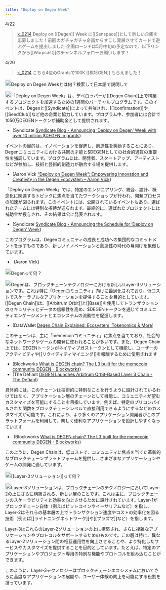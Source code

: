 ```yaml
---
title: "Deploy on Degen Week"
---
```


4/22
> [k_0214](https://twitter.com/k_0214/status/1782326980068917309) Deploy on [[Degen]] Week に[[Senspace]]として新しい企画を応募しました！前回のガチャガチャ企画からすこし発展させてカードで遊ぶゲームを提出しました
>  企画ローンチは5月中旬の予定なので、以下リンクから[[Warpcast]]のチャンネルフォローお願いします！

4/26
> [k_0214](https://twitter.com/k_0214/status/1783513621819203613) こちら4位のGrantsで100K [[$DEGEN]] もらえました！

<img src='https://scrapbox.io/api/pages/nishio/nishio/icon' alt='nishio.icon' height="19.5"/>Deploy on Degen Weekとは何？検索して日本語で説明して

<img src='https://scrapbox.io/api/pages/nishio/gpt/icon' alt='gpt.icon' height="19.5"/>「Deploy on Degen Week」は、デベロッパーが[[Degen Chain]]上で構築するプロジェクトを加速するための1週間のバーチャルプログラムです。このイベントは、Degenと[[Syndicate]]によって共催され、[[1confirmation]]や[[SeedClub]]など他の企業と協力しています。プログラム中、参加者には合計で1050万DEGENトークンが補助金として提供されます​。
- (Syndicate [Syndicate Blog - Announcing ‘Deploy on Degen’ Week with over 10 million $DEGEN in grants](https://syndicate.io/blog/deploy-on-degen))​

イベントの目的は、イノベーションを促進し、創造性を奨励することにあり、Degenコミュニティにおける共同の才能と$DEGENとしての社会的通貨の重要性を強調しています。プログラムには、開発者、スタートアップ、アーティストなどが参加し、技術と芸術的創造力が融合する場を提供します​。
- (Aaron Vick [“Deploy on Degen Week”: Empowering Innovation and Creativity in the Degen Ecosystem – Aaron Vick](https://aaronvick.com/deploy-on-degen-week-empowering-innovation-and-creativity-in-the-degen-ecosystem/))​

「Deploy on Degen Week」では、特定のエンジニアリング、統合、設計、概念化に関連するトピックに焦点を当てたワークショップが行われ、開発プロセスの加速が図られます。このイベントには、公開されているイベントもあり、選ばれたチームには特別な招待が送られます。最終的に、選ばれたプロジェクトには補助金が授与され、その結果は公に発表されます​。
- (Syndicate [Syndicate Blog - Announcing the Schedule for ‘Deploy on Degen’ Week](https://syndicate.io/blog/deploy-on-degen-schedule))​

このプログラムは、Degenコミュニティの成長と成功への集団的なコミットメントを示すものであり、新しいイノベーションと創造性の時代の幕開けを象徴しています。
- ​ (Aaron Vick)​

<img src='https://scrapbox.io/api/pages/nishio/nishio/icon' alt='nishio.icon' height="19.5"/>Degenって何？

<img src='https://scrapbox.io/api/pages/nishio/gpt/icon' alt='gpt.icon' height="19.5"/>Degenは、ブロックチェーンテクノロジーにおける新しいLayer-3ソリューションです。これは特に「Degenコミュニティ」向けに最適化されており、低コストでスケーラブルなアプリケーションを提供することを目的としています。[[Degen Chain]]は、[[Arbitrum Orbit]]と[[Base]]を使用してトランザクションのセキュリティとデータの信頼性を高め、$DEGENトークンを通じてコミュニティエンゲージメントとエコシステムの流動性を促進します​​。
- (DataWallet [Degen Chain Explained: Ecosystem, Tokenomics & More](https://www.datawallet.com/crypto/degen-chain-explained))

このチェーンは、主に「memecoinコミュニティ」に焦点を当てており、社会的なネットワークやゲームの開発に使われることが多いです。また、Degen Chain上では、DEGENトークンがネイティブガストークンとして機能し、ユーザーのアクティビティや[[リクイディティマイニング]]を報酬するために使用されます​
- (Blockworks [What is DEGEN chain? The L3 built for the memecoin community DEGEN - Blockworks](https://blockworks.co/news/community-focused-layer-3-degen-chain))
- (The Defiant [DEGEN Launches Arbitrum Orbit-Based Layer 3 Chain - The Defiant](https://thedefiant.io/news/defi/degen-launches-arbitrum-orbit-based-l3-leveraging-base))​

具体的には、このチェーンは技術的に特別なことを行うように設計されているわけではなく、アプリケーション層のチェーンとして機能し、コミュニティが望むカスタマイズを可能にすることを目指しています。例えば、特定のプリコンパイルされた関数をブロックチェーンレベルで直接利用できるようにするなどのカスタマイズが可能です。これにより、より多くのアプリケーション開発者がこのプラットフォームを利用して、楽しく便利なアプリケーションを設計しやすくなっています
- ​ (Blockworks [What is DEGEN chain? The L3 built for the memecoin community DEGEN - Blockworks](https://blockworks.co/news/community-focused-layer-3-degen-chain))​

このように、Degen Chainは、低コストで、コミュニティに焦点を当てた革新的なブロックチェーンプラットフォームを提供し、さまざまなアプリケーションやゲームの開発に適しています。

<img src='https://scrapbox.io/api/pages/nishio/nishio/icon' alt='nishio.icon' height="19.5"/>[[Layer-3ソリューション]]って何？

<img src='https://scrapbox.io/api/pages/nishio/gpt/icon' alt='gpt.icon' height="19.5"/>Layer-3ソリューションは、ブロックチェーンのテクノロジーにおいてLayer-2の上にさらに構築される、新しい層のことです。これは主に、ブロックチェーンのスケーラビリティと効率を向上させるために設計されています。Layer-1がブロックチェーン自体（例えばビットコインやイーサリアムなど）を指し、Layer-2はそれらの基本層の上でトランザクション速度やコストの効率化を図る技術（例えば[[ライトニングネットワーク]]や[[プラズマ]]など）を指します。

Layer-3はこれらのLayer-2ソリューションの上に構築され、さらに複雑なアプリケーションやプロトコルをサポートするためのものです。この層は特に、異なるLayer-2ソリューション間の相互運用性を向上させることや、より特化したサービスやカスタマイズを提供することを目的としています。たとえば、特定のアプリケーションやプロジェクト専用の特別な機能やプロトコルを組み込むことができます。

このように、Layer-3テクノロジーはブロックチェーンエコシステムにおいてさらに高度なアプリケーションの展開や、ユーザー体験の向上を可能にする役割を担っています。